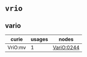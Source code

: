 # `vrio`

## vario

| curie   |   usages | nodes                                                   |
|---------|----------|---------------------------------------------------------|
| VriO:mv |        1 | [VariO:0244](http://purl.obolibrary.org/obo/VariO_0244) |


